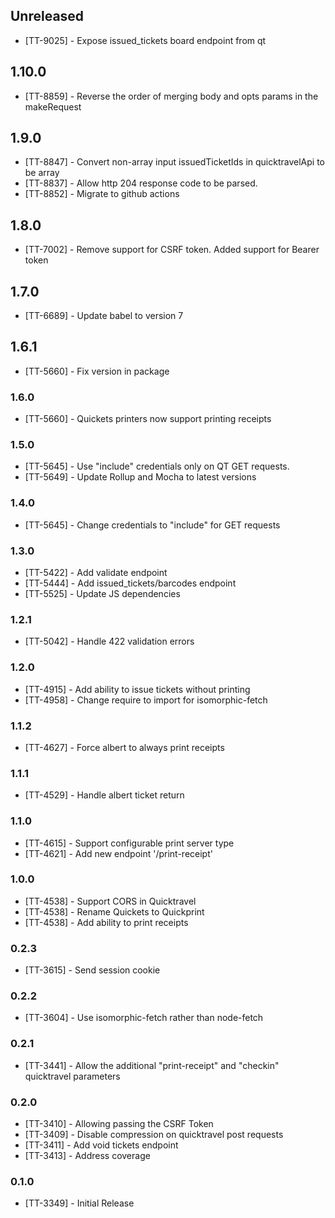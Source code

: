## Unreleased

* [TT-9025] - Expose issued_tickets board endpoint from qt

## 1.10.0

* [TT-8859] - Reverse the order of merging body and opts params in the makeRequest

## 1.9.0

* [TT-8847] - Convert non-array input issuedTicketIds in quicktravelApi to be array
* [TT-8837] - Allow http 204 response code to be parsed.
* [TT-8852] - Migrate to github actions

## 1.8.0

* [TT-7002] - Remove support for CSRF token.  Added support for Bearer token

## 1.7.0

* [TT-6689] - Update babel to version 7

## 1.6.1

* [TT-5660] - Fix version in package

### 1.6.0

* [TT-5660] - Quickets printers now support printing receipts

### 1.5.0

* [TT-5645] - Use "include" credentials only on QT GET requests.
* [TT-5649] - Update Rollup and Mocha to latest versions

### 1.4.0

* [TT-5645] - Change credentials to "include" for GET requests

### 1.3.0

* [TT-5422] - Add validate endpoint
* [TT-5444] - Add issued_tickets/barcodes endpoint
* [TT-5525] - Update JS dependencies

### 1.2.1

* [TT-5042] - Handle 422 validation errors

### 1.2.0

* [TT-4915] - Add ability to issue tickets without printing
* [TT-4958] - Change require to import for isomorphic-fetch

### 1.1.2

* [TT-4627] - Force albert to always print receipts

### 1.1.1

* [TT-4529] - Handle albert ticket return

### 1.1.0

* [TT-4615] - Support configurable print server type
* [TT-4621] - Add new endpoint '/print-receipt'

### 1.0.0

* [TT-4538] - Support CORS in Quicktravel
* [TT-4538] - Rename Quickets to Quickprint
* [TT-4538] - Add ability to print receipts

### 0.2.3

* [TT-3615] - Send session cookie

### 0.2.2

* [TT-3604] - Use isomorphic-fetch rather than node-fetch

### 0.2.1

* [TT-3441] - Allow the additional "print-receipt" and "checkin" quicktravel parameters

### 0.2.0

* [TT-3410] - Allowing passing the CSRF Token
* [TT-3409] - Disable compression on quicktravel post requests
* [TT-3411] - Add void tickets endpoint
* [TT-3413] - Address coverage

### 0.1.0

* [TT-3349] - Initial Release
